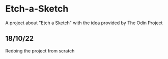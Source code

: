 # Etch-a-Sketch
A project about "Etch a Sketch" with the idea provided by The Odin Project

## 18/10/22
Redoing the project from scratch